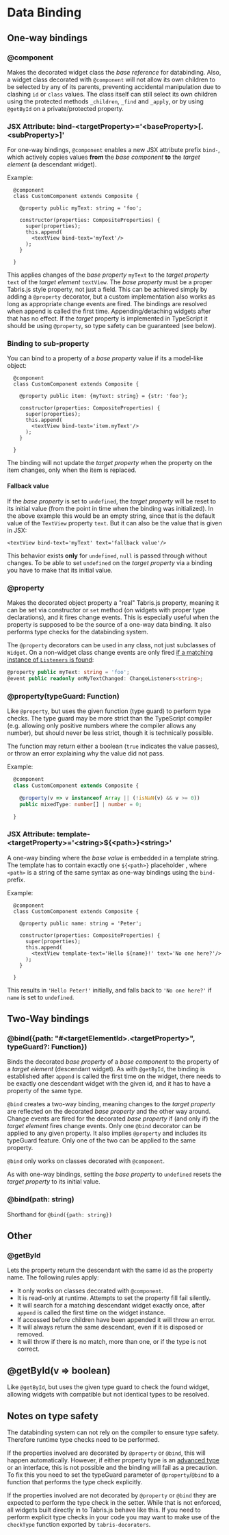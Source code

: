 # Data Binding

## One-way bindings

### @component

Makes the decorated widget class the *base reference* for databinding. Also, a widget class decorated with `@component` will not allow its own children to be selected by any of its parents, preventing accidental manipulation due to clashing `id` or `class` values. The class itself can still select its own children using the protected methods `_children`, `_find` and `_apply`, or by using `@getById` on a private/protected property.

### JSX Attribute: bind-\<targetProperty\>='\<baseProperty\>[.\<subProperty\>]'

For one-way bindings, `@component` enables a new JSX attribute prefix `bind-`, which actively copies values **from** the *base component* **to** the *target element* (a descendant widget).

Example:

```tsx
  @component
  class CustomComponent extends Composite {

    @property public myText: string = 'foo';

    constructor(properties: CompositeProperties) {
      super(properties);
      this.append(
        <textView bind-text='myText'/>
      );
    }

  }
```

This applies changes of the *base property* `myText` to the *target property* `text` of the *target element* `textView`. The *base property* must be a proper Tabris.js style property, not just a field. This can be achieved simply by adding a `@property` decorator, but a custom implementation also works as long as appropriate change events are fired. The bindings are resolved when append is called the first time. Appending/detaching widgets after that has no effect. If the *target* property is implemented in TypeScript it should be using `@property`, so type safety can be guaranteed (see below).

### Binding to sub-property

You can bind to a property of a *base property* value if its a model-like object:

```tsx
  @component
  class CustomComponent extends Composite {

    @property public item: {myText: string} = {str: 'foo'};

    constructor(properties: CompositeProperties) {
      super(properties);
      this.append(
        <textView bind-text='item.myText'/>
      );
    }

  }
```

The binding will not update the *target property* when the property on the item changes, only when the item is replaced.

#### Fallback value

If the *base property* is set to `undefined`, the *target property* will be reset to its initial value (from the point in time when the binding was initialized). In the above example this would be an empty string, since that is the default value of the `TextView` property `text`. But it can also be the value that is given in JSX:

```tsx
<textView bind-text='myText' text='fallback value'/>
```

This behavior exists **only** for `undefined`, `null` is passed through without changes. To be able to set `undefined` on the *target property* via a binding you have to make that its initial value.

### @property

Makes the decorated object property a "real" Tabris.js property, meaning it can be set via constructor or `set` method (on widgets with proper type declarations), and it fires change events. This is especially useful when the property is supposed to be the source of a one-way data binding. It also performs type checks for the databinding system.

The `@property` decorators can be used in any class, not just subclasses of `Widget`. On a non-widget class change events are only fired [if a matching instance of `Listeners` is found](./event-handling.md):

```ts
@property public myText: string = 'foo';
@event public readonly onMyTextChanged: ChangeListeners<string>;

```

### @property(typeGuard: Function)

Like `@property`, but uses the given function (type guard) to perform type checks. The type guard may be more strict than the TypeScript compiler (e.g. allowing only positive numbers where the compiler allows any number), but should never be less strict, though it is technically possible.

The function may return either a boolean (`true` indicates the value passes), or throw an error explaining why the value did not pass.

Example:

```ts
  @component
  class CustomComponent extends Composite {

    @property(v => v instanceof Array || (!isNaN(v) && v >= 0))
    public mixedType: number[] | number = 0;

  }
```

### JSX Attribute: template-\<targetProperty\>='\<string\>${\<path\>}\<string\>'

A one-way binding where the *base value* is embedded in a template string.
The template has to contain exactly one `${<path>}` placeholder , where `<path>` is a string of the same syntax as one-way bindings using the `bind-` prefix.

Example:

```tsx
  @component
  class CustomComponent extends Composite {

    @property public name: string = 'Peter';

    constructor(properties: CompositeProperties) {
      super(properties);
      this.append(
        <textView template-text='Hello ${name}!' text='No one here?'/>
      );
    }

  }
```

This results in `'Hello Peter!'` initially, and falls back to `'No one here?'` if `name` is set to `undefined`.

## Two-Way bindings

### @bind({path: "#\<targetElementId\>.\<targetProperty\>", typeGuard?: Function})

Binds the decorated *base property* of a *base component* to the property of a *target element* (descendant widget). As with `@getById`, the binding is established after `append` is called the first time on the widget, there needs to be exactly one descendant widget with the given id, and it has to have a property of the same type.

`@bind` creates a two-way binding, meaning changes to the *target property* are reflected on the decorated *base property* and the other way around. Change events are fired for the decorated *base property* if (and only if) the *target element* fires change events. Only one `@bind` decorator can be applied to any given property. It also implies `@property` and includes its typeGuard feature. Only one of the two can be applied to the same property.

`@bind` only works on classes decorated with `@component`.

As with one-way bindings, setting the *base property* to `undefined` resets the *target property* to its initial value.


### @bind(path: string)

Shorthand for `@bind({path: string})`

## Other

### @getById

Lets the property return the descendant with the same id as the property name. The following rules apply:

 * It only works on classes decorated with `@component`.
 * It is read-only at runtime. Attempts to set the property fill fail silently.
 * It will search for a matching descendant widget exactly once, after `append` is called the first time on the widget instance.
 * If accessed before children have been appended it will throw an error.
 * It will always return the same descendant, even if it is disposed or removed.
 * It will throw if there is no match, more than one, or if the type is not correct.

## @getById(v => boolean)

Like `@getById`, but uses the given type guard to check the found widget, allowing widgets with compatible but not identical types to be resolved.

## Notes on type safety

The databinding system can not rely on the compiler to ensure type safety. Therefore runtime type checks need to be performed.

If the properties involved are decorated by `@property` or `@bind`, this will happen automatically. However, if either property type is an [advanced type](http://www.typescriptlang.org/docs/handbook/advanced-types.html) or an interface, this is not possible and the binding will fail as a precaution. To fix this you need to set the typeGuard parameter of `@property`/`@bind` to a function that performs the type check explicitly.

If the properties involved are not decorated by `@property` or `@bind` they are expected to perform the type check in the setter. While that is not enforced, all widgets built directly in to Tabris.js behave like this. If you need to perform explicit type checks in your code you may want to make use of the `checkType` function exported by `tabris-decorators`.
